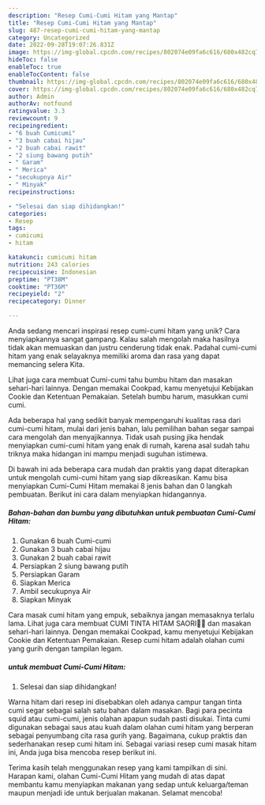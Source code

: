 ```yaml
---
description: "Resep Cumi-Cumi Hitam yang Mantap"
title: "Resep Cumi-Cumi Hitam yang Mantap"
slug: 487-resep-cumi-cumi-hitam-yang-mantap
category: Uncategorized
date: 2022-09-28T19:07:26.831Z
image: https://img-global.cpcdn.com/recipes/802074e09fa6c616/680x482cq70/cumi-cumi-hitam-foto-resep-utama.jpg
hideToc: false
enableToc: true
enableTocContent: false
thumbnail: https://img-global.cpcdn.com/recipes/802074e09fa6c616/680x482cq70/cumi-cumi-hitam-foto-resep-utama.jpg
cover: https://img-global.cpcdn.com/recipes/802074e09fa6c616/680x482cq70/cumi-cumi-hitam-foto-resep-utama.jpg
author: Admin
authorAv: notfound
ratingvalue: 3.3
reviewcount: 9
recipeingredient:
- "6 buah Cumicumi"
- "3 buah cabai hijau"
- "2 buah cabai rawit"
- "2 siung bawang putih"
- " Garam"
- " Merica"
- "secukupnya Air"
- " Minyak"
recipeinstructions:

- "Selesai dan siap dihidangkan!"
categories:
- Resep
tags:
- cumicumi
- hitam

katakunci: cumicumi hitam 
nutrition: 243 calories
recipecuisine: Indonesian
preptime: "PT38M"
cooktime: "PT36M"
recipeyield: "2"
recipecategory: Dinner

---
```





Anda sedang mencari inspirasi resep cumi-cumi hitam yang unik? Cara menyiapkannya sangat gampang. Kalau salah mengolah maka hasilnya tidak akan memuaskan dan justru cenderung tidak enak. Padahal cumi-cumi hitam yang enak selayaknya memiliki aroma dan rasa yang dapat memancing selera Kita.





Lihat juga cara membuat Cumi-cumi tahu bumbu hitam dan masakan sehari-hari lainnya. Dengan memakai Cookpad, kamu menyetujui Kebijakan Cookie dan Ketentuan Pemakaian. Setelah bumbu harum, masukkan cumi cumi.

Ada beberapa hal yang sedikit banyak mempengaruhi kualitas rasa dari cumi-cumi hitam, mulai dari jenis bahan, lalu pemilihan bahan segar sampai cara mengolah dan menyajikannya. Tidak usah pusing jika hendak menyiapkan cumi-cumi hitam yang enak di rumah, karena asal sudah tahu triknya maka hidangan ini mampu menjadi suguhan istimewa.






Di bawah ini ada beberapa cara mudah dan praktis yang dapat diterapkan untuk mengolah cumi-cumi hitam yang siap dikreasikan. Kamu bisa menyiapkan Cumi-Cumi Hitam memakai 8 jenis bahan dan 0 langkah pembuatan. Berikut ini cara dalam menyiapkan hidangannya.

<!--inarticleads1-->

##### Bahan-bahan dan bumbu yang dibutuhkan untuk pembuatan Cumi-Cumi Hitam:

1. Gunakan 6 buah Cumi-cumi
1. Gunakan 3 buah cabai hijau
1. Gunakan 2 buah cabai rawit
1. Persiapkan 2 siung bawang putih
1. Persiapkan  Garam
1. Siapkan  Merica
1. Ambil secukupnya Air
1. Siapkan  Minyak


Cara masak cumi hitam yang empuk, sebaiknya jangan memasaknya terlalu lama. Lihat juga cara membuat CUMI TINTA HITAM SAORI🐙🐙 dan masakan sehari-hari lainnya. Dengan memakai Cookpad, kamu menyetujui Kebijakan Cookie dan Ketentuan Pemakaian. Resep cumi hitam adalah olahan cumi yang gurih dengan tampilan legam. 

<!--inarticleads2-->

#####  untuk membuat Cumi-Cumi Hitam:


1. Selesai dan siap dihidangkan!

Warna hitam dari resep ini disebabkan oleh adanya campur tangan tinta cumi segar sebagai salah satu bahan dalam masakan. Bagi para pecinta squid atau cumi-cumi, jenis olahan apapun sudah pasti disukai. Tinta cumi digunakan sebagai saus atau kuah dalam olahan cumi hitam yang berperan sebagai penyumbang cita rasa gurih yang. Bagaimana, cukup praktis dan sederhanakan resep cumi hitam ini. Sebagai variasi resep cumi masak hitam ini, Anda juga bisa mencoba resep berikut ini. 

Terima kasih telah menggunakan resep yang kami tampilkan di sini. Harapan kami, olahan Cumi-Cumi Hitam yang mudah di atas dapat membantu kamu menyiapkan makanan yang sedap untuk keluarga/teman maupun menjadi ide untuk berjualan makanan. Selamat mencoba!
